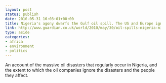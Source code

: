 ```yaml
---
layout: post
status: publish
date: 2010-05-31 16:03:01+00:00
title: Nigeria's agony dwarfs the Gulf oil spill. The US and Europe ignore it | Environment | The Observer
link: http://www.guardian.co.uk/world/2010/may/30/oil-spills-nigeria-niger-delta-shell
type: aside
categories:
- africa
- environment
- politics
---
```


An account of the massive oil disasters that regularly occur in Nigeria, and the extent to which the oil companies ignore the disasters and the people they affect.
